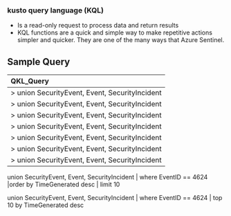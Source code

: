 ### kusto query language (KQL)
- Is a read-only request to process data and return results
- KQL functions are a quick and simple way to make repetitive actions simpler and quicker. They are one of the many ways that Azure Sentinel. 

Sample Query
----

|QKL_Query|
| :---|
> union SecurityEvent, Event, SecurityIncident  | where EventID == 4624    
> union SecurityEvent, Event, SecurityIncident  | where EventID == 4624  | count  
> union SecurityEvent, Event, SecurityIncident  | where EventID == 4624  | summarize count() by AccountName, Computer  
> union SecurityEvent, Event, SecurityIncident  | where EventID == 4624  | summarize arg_max(TimeGenerated, *) by Account. 
> union SecurityEvent, Event, SecurityIncident  | where  EventID == 4624 |extend mahmoud = Account  
> union SecurityEvent, Event, SecurityIncident  | where  EventID == 4624 |extend mahmoud = Account | project Computer , mahmoud      (project means stats count by coumputer)
> union SecurityEvent, Event, SecurityIncident  | where  EventID == 4624 or EventID == 4625  |project  EventID , Process ,  ProcessName , SubjectAccount


union SecurityEvent, Event, SecurityIncident  | where  EventID == 4624 |order by  TimeGenerated desc  | limit 10

union SecurityEvent, Event, SecurityIncident  | where  EventID == 4624 | top  10  by TimeGenerated desc   
